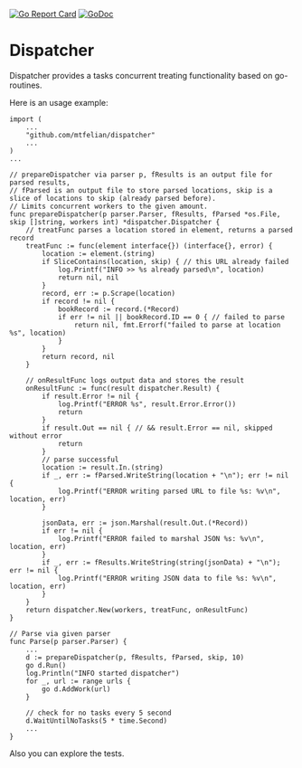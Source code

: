 [![Go Report Card](https://goreportcard.com/badge/github.com/mtfelian/dispatcher)](https://goreportcard.com/report/github.com/mtfelian/dispatcher) 
[![GoDoc](https://godoc.org/github.com/mtfelian/dispatcher?status.png)](http://godoc.org/github.com/mtfelian/dispatcher)

# Dispatcher

Dispatcher provides a tasks concurrent treating functionality based
on go-routines.

Here is an usage example:

```
import (
    ...
    "github.com/mtfelian/dispatcher"
    ...
)
...

// prepareDispatcher via parser p, fResults is an output file for parsed results,
// fParsed is an output file to store parsed locations, skip is a slice of locations to skip (already parsed before).
// Limits concurrent workers to the given amount.
func prepareDispatcher(p parser.Parser, fResults, fParsed *os.File, skip []string, workers int) *dispatcher.Dispatcher {
	// treatFunc parses a location stored in element, returns a parsed record
	treatFunc := func(element interface{}) (interface{}, error) {
		location := element.(string)
		if SliceContains(location, skip) { // this URL already failed
			log.Printf("INFO >> %s already parsed\n", location)
			return nil, nil
		}
		record, err := p.Scrape(location)
		if record != nil {
			bookRecord := record.(*Record)
			if err != nil || bookRecord.ID == 0 { // failed to parse
				return nil, fmt.Errorf("failed to parse at location %s", location)
			}
		}
		return record, nil
	}

	// onResultFunc logs output data and stores the result
	onResultFunc := func(result dispatcher.Result) {
		if result.Error != nil {
			log.Printf("ERROR %s", result.Error.Error())
			return
		}
		if result.Out == nil { // && result.Error == nil, skipped without error
			return
		}
		// parse successful
		location := result.In.(string)
		if _, err := fParsed.WriteString(location + "\n"); err != nil {
			log.Printf("ERROR writing parsed URL to file %s: %v\n", location, err)
		}

		jsonData, err := json.Marshal(result.Out.(*Record))
		if err != nil {
			log.Printf("ERROR failed to marshal JSON %s: %v\n", location, err)
		}
		if _, err := fResults.WriteString(string(jsonData) + "\n"); err != nil {
			log.Printf("ERROR writing JSON data to file %s: %v\n", location, err)
		}
	}
	return dispatcher.New(workers, treatFunc, onResultFunc)
}

// Parse via given parser
func Parse(p parser.Parser) {
    ...
    d := prepareDispatcher(p, fResults, fParsed, skip, 10)
	go d.Run()
	log.Println("INFO started dispatcher")
	for _, url := range urls {
		go d.AddWork(url)
	}

	// check for no tasks every 5 second
	d.WaitUntilNoTasks(5 * time.Second)
	...
}
```

Also you can explore the tests.
